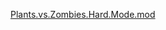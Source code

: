 [Plants.vs.Zombies.Hard.Mode.mod](https://github.com/ntgme/pvz/releases/download/P.v.z-Hardmode/Plants.vs.Zombies.Hard.Mode.mod.rar)

